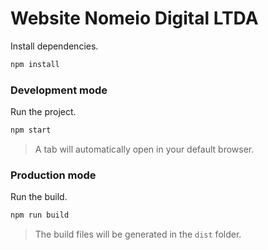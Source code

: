 # Website Nomeio Digital LTDA

Install dependencies.

```bash
npm install
```

### Development mode

Run the project.

```bash
npm start
```

> A tab will automatically open in your default browser.

### Production mode

Run the build.

```bash
npm run build
```

> The build files will be generated in the `dist` folder.